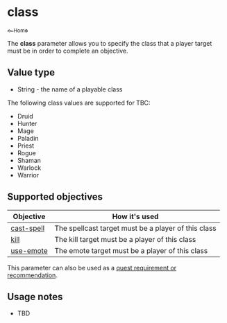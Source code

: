 # class

[<sub>← Home</sub>](../index.md)

The **class** parameter allows you to specify the class that a player target must be in order to complete an objective.

## Value type

* String - the name of a playable class

The following class values are supported for TBC:

* Druid
* Hunter
* Mage
* Paladin
* Priest
* Rogue
* Shaman
* Warlock
* Warrior

## Supported objectives

| Objective | How it's used |
|---|---|
| [cast-spell](../objectives/cast-spell.md) | The spellcast target must be a player of this class |
| [kill](../objectives/kill.md) | The kill target must be a player of this class |
| [use-emote](../objectives/use-emote.md) | The emote target must be a player of this class |

This parameter can also be used as a [quest requirement or recommendation](../guides/requirements.md).

## Usage notes

* TBD